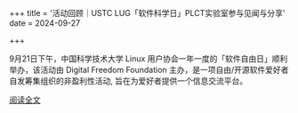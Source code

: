 +++
title = '活动回顾｜USTC LUG「软件科学日」PLCT实验室参与见闻与分享'
date = 2024-09-27

+++

9月21日下午，中国科学技术大学 Linux 用户协会一年一度的「软件自由日」顺利举办，该活动由 Digital Freedom Foundation 主办，是一项自由/开源软件爱好者自发筹集组织的非盈利性活动, 旨在为爱好者提供一个信息交流平台。

[阅读全文](https://mp.weixin.qq.com/s/fXPGbKcUUn7OMiUXrHGDnw)